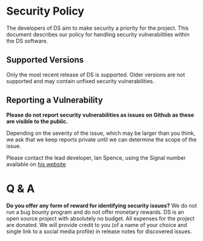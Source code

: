 # Security Policy

The developers of DS aim to make security a priority for the project. This document describes our policy for handling
security vulnerabilities within the DS software.

## Supported Versions

Only the most recent release of DS is supported. Older versions are not supported and may contain unfixed security
vulnerabilities.

## Reporting a Vulnerability

**Please do not report security vulnerabilities as issues on Github as these are visible to the public.**

Depending on the severity of the issue, which may be larger than you think, we ask that we keep reports private until
we can determine the scope of the issue.

Please contact the lead developer, Ian Spence, using the Signal number available on [his website](https://ianspence.com)

# Q & A

**Do you offer any form of reward for identifying security issues?**
We do not run a bug bounty program and do not offer monetary rewards. DS is an open source project with absolutely no
budget. All expenses for the project are donated. We will provide credit to you (of a name of your choice and single
link to a social media profile) in release notes for discovered issues.
